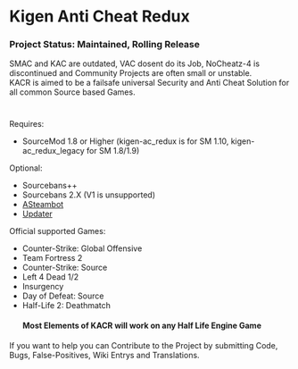 # Kigen Anti Cheat Redux
### Project Status: Maintained, Rolling Release
SMAC and KAC are outdated, VAC dosent do its Job, NoCheatz-4 is discontinued and Community Projects are often small or unstable.  
KACR is aimed to be a failsafe universal Security and Anti Cheat Solution for all common Source based Games.  
#
Requires:
- SourceMod 1.8 or Higher (kigen-ac_redux is for SM 1.10, kigen-ac_redux_legacy for SM 1.8/1.9)

Optional:
- Sourcebans++
- Sourcebans 2.X (V1 is unsupported)
- [ASteambot](https://github.com/Arkarr/SourcemodASteambot)
- [Updater](https://forums.alliedmods.net/showthread.php?t=169095)

Official supported Games:
- Counter-Strike: Global Offensive
- Team Fortress 2
- Counter-Strike: Source
- Left 4 Dead 1/2
- Insurgency
- Day of Defeat: Source
- Half-Life 2: Deathmatch
  #### Most Elements of KACR will work on any Half Life Engine Game

If you want to help you can Contribute to the Project by submitting Code, Bugs, False-Positives, Wiki Entrys and Translations.
